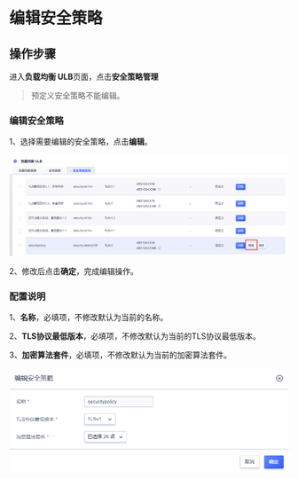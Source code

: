 # 编辑安全策略

## 操作步骤

进入**负载均衡 ULB**页面，点击**安全策略管理**

> 预定义安全策略不能编辑。

### 编辑安全策略

1、选择需要编辑的安全策略，点击**编辑**。

![](/images/编辑安全策略.png)

2、修改后点击**确定**，完成编辑操作。

### 配置说明

1、**名称**，必填项，不修改默认为当前的名称。

2、**TLS协议最低版本**，必填项，不修改默认为当前的TLS协议最低版本。

3、**加密算法套件**，必填项，不修改默认为当前的加密算法套件。

![](/images/编辑安全策略详情.png)
